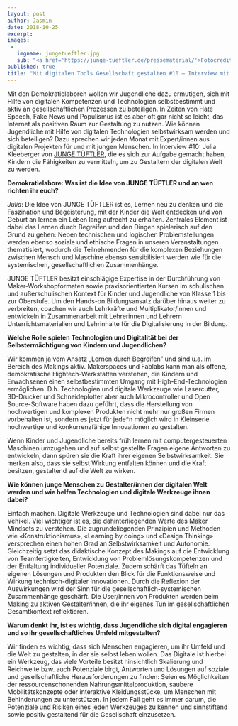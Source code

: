 ```yaml
---
layout: post
author: Jasmin
date: 2018-10-25
excerpt:
images:
 -
   imgname: jungetueftler.jpg
   sub: "<a href='https://junge-tueftler.de/pressematerial/'>Fotocredits: Kilian Kottmeier</a>"
published: true
title: "Mit digitalen Tools Gesellschaft gestalten #10 – Interview mit JUNGE TÜFTLER" 
---
```


Mit den Demokratielaboren wollen wir Jugendliche dazu ermutigen, sich mit Hilfe von digitalen Kompetenzen und Technologien selbstbestimmt und aktiv an gesellschaftlichen Prozessen zu beteiligen. In Zeiten von Hate Speech, Fake News und Populismus ist es aber oft gar nicht so leicht, das Internet als positiven Raum zur Gestaltung zu nutzen. Wie können Jugendliche mit Hilfe von digitalen Technologien selbstwirksam werden und sich beteiligen? Dazu sprechen wir jeden Monat mit Expert/innen aus digitalen Projekten für und mit jungen Menschen. In Interview #10: Julia Kleeberger von [JUNGE TÜFTLER](https://junge-tueftler.de/), die es sich zur Aufgabe gemacht haben, Kindern die Fähigkeiten zu vermitteln, um zu Gestaltern der digitalen Welt zu werden.
 
**Demokratielabore: Was ist die Idee von JUNGE TÜFTLER und an wen richten ihr euch?**
 
*Julia*: Die Idee von JUNGE TÜFTLER ist es, Lernen neu zu denken und die Faszination und Begeisterung, mit der Kinder die Welt entdecken und von Geburt an lernen ein Leben lang aufrecht zu erhalten. Zentrales Element ist dabei das Lernen durch Begreifen und den Dingen spielerisch auf den Grund zu gehen: Neben technischen und logischen Problemstellungen werden ebenso soziale und ethische Fragen in unseren Veranstaltungen thematisiert, wodurch die Teilnehmenden für die komplexen Beziehungen zwischen Mensch und Maschine ebenso sensibilisiert werden wie für die systemischen, gesellschaftlichen Zusammenhänge.
 
JUNGE TÜFTLER besitzt einschlägige Expertise in der Durchführung von Maker-Workshopformaten sowie praxisorientierten Kursen im schulischen und außerschulischen Kontext für Kinder und Jugendliche von Klasse 1 bis zur Oberstufe. Um den Hands-on Bildungsansatz darüber hinaus weiter zu verbreiten, coachen wir auch Lehrkräfte und Multiplikator/innen und entwickeln in Zusammenarbeit mit Lehrerinnen und Lehrern Unterrichtsmaterialien und Lehrinhalte für die Digitalisierung in der Bildung.
 
**Welche Rolle spielen Technologien und Digitalität bei der Selbstermächtigung von Kindern und Jugendlichen?**
 
Wir kommen ja vom Ansatz „Lernen durch Begreifen” und sind u.a. im Bereich des Makings aktiv. Makerspaces und Fablabs kann man als offene, demokratische Hightech-Werkstätten verstehen, die Kindern und Erwachsenen einen selbstbestimmten Umgang mit High-End-Technologien ermöglichen. D.h. Technologien und digitale Werkzeuge wie Lasercutter, 3D-Drucker und Schneideplotter aber auch Mikrocontroller und Open Source-Software haben dazu geführt, dass die Herstellung von hochwertigen und komplexen Produkten nicht mehr nur großen Firmen vorbehalten ist, sondern es jetzt für jede*n möglich wird in Kleinserie hochwertige und konkurrenzfähige Innovationen zu gestalten.
 
Wenn Kinder und Jugendliche bereits früh lernen mit computergesteuerten Maschinen umzugehen und auf selbst gestellte Fragen eigene Antworten zu entwickeln, dann spüren sie die Kraft ihrer eigenen Selbstwirksamkeit. Sie merken also, dass sie selbst Wirkung entfalten können und die Kraft besitzen, gestaltend auf die Welt zu wirken.
 
**Wie können junge Menschen zu Gestalter/innen der digitalen Welt werden und wie helfen Technologien und digitale Werkzeuge ihnen dabei?**
 
Einfach machen. Digitale Werkzeuge und Technologien sind dabei nur das Vehikel. Viel wichtiger ist es, die dahinterliegenden Werte des Maker Mindsets zu verstehen. Die zugrundeliegenden Prinzipien und Methoden wie «Konstruktionismus», «Learning by doing» und «Design Thinking» versprechen einen hohen Grad an Selbstwirksamkeit und Autonomie. Gleichzeitig setzt das didaktische Konzept des Makings auf die Entwicklung von Teamfertigkeiten, Entwicklung von Problemlösungskompetenzen und der Entfaltung individueller Potenziale. Zudem schärft das Tüfteln an eigenen Lösungen und Produkten den Blick für die Funktionsweise und Wirkung technisch-digitaler Innovationen. Durch die Reflexion der Auswirkungen wird der Sinn für die gesellschaftlich-systemischen Zusammenhänge geschärft. Die User/innen von Produkten werden beim Making zu aktiven Gestalter/innen, die ihr eigenes Tun im gesellschaftlichen Gesamtkontext reflektieren.
 
**Warum denkt ihr, ist es wichtig, dass Jugendliche sich digital engagieren und so ihr gesellschaftliches Umfeld mitgestalten?**
 
Wir finden es wichtig, dass sich Menschen engagieren, um ihr Umfeld und die Welt zu gestalten, in der sie selbst leben wollen. Das Digitale ist hierbei ein Werkzeug, das viele Vorteile besitzt hinsichtlich Skalierung und Reichweite bzw. auch Potenziale birgt, Antworten und Lösungen auf soziale und gesellschaftliche Herausforderungen zu finden: Seien es Möglichkeiten der ressourcenschonenden Nahrungsmittelproduktion, saubere Mobilitätskonzepte oder interaktive Kleidungsstücke, um Menschen mit Behinderungen zu unterstützen. In jedem Fall geht es immer darum, die Potenziale und Risiken eines jeden Werkzeuges zu kennen und sinnstiftend sowie positiv gestaltend für die Gesellschaft einzusetzen.
